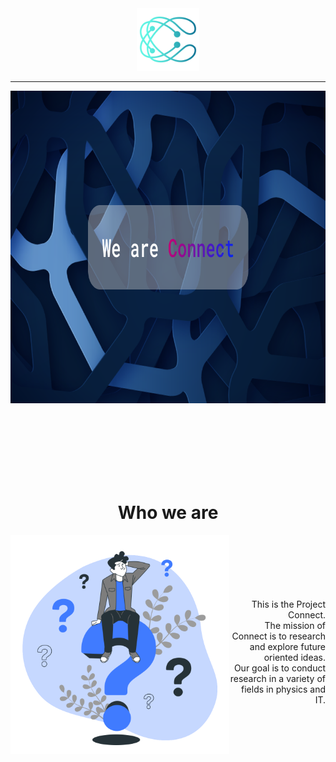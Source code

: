 <html>
<div align="center">
  <img src="https://github.com/connect-official/.github/blob/main/Logo-V2.png" width="100">
</div>

<hr>

<div align="center">
 <img src="https://github.com/connect-official/.github/blob/main/BannerV2.png" height="500" />
</div>

  &nbsp;<br>
  &nbsp;<br>
  &nbsp;<br>
  &nbsp;<br>
  &nbsp;<br>
  &nbsp;<br>

 <h1 align="center">Who we are</h1>
 <div align="right">
    <img src="https://github.com/connect-official/.github/blob/main/Questions-bro.svg" width="350" height="350" align="left"/>
    <p>
  &nbsp;<br>
  &nbsp;<br>
  &nbsp;<br>
  &nbsp;<br>
  &nbsp;<br>
  &nbsp;<br>
    This is the Project Connect. <br>
    The mission of Connect is to research and explore future oriented ideas.<br>
    Our goal is to conduct research in a variety of fields in physics and IT.
    </p>
        
  </div>


